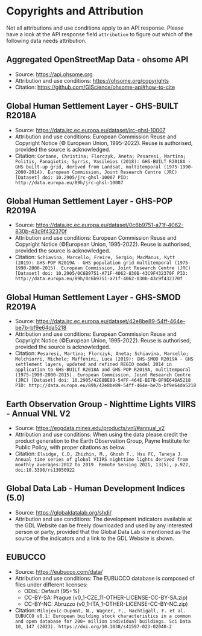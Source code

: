 # Copyrights and Attribution

Not all attributions and use conditions apply to an API response.
Please have a look at the API response field `attribution` to figure out which of the following data needs attribution.


## Aggregated OpenStreetMap Data - ohsome API

- Source: https://api.ohsome.org
- Attribution and use conditions: https://ohsome.org/copyrights
- Citation: https://github.com/GIScience/ohsome-api#how-to-cite


## Global Human Settlement Layer - GHS-BUILT R2018A

- Source: https://data.jrc.ec.europa.eu/dataset/jrc-ghsl-10007
- Attribution and use conditions: European Commission Reuse and Copyright Notice (© European Union, 1995-2022). Reuse is authorised, provided the source is acknowledged.
- Citation: `Corbane, Christina; Florczyk, Aneta; Pesaresi, Martino; Politis, Panagiotis; Syrris, Vasileios (2018): GHS-BUILT R2018A - GHS built-up grid, derived from Landsat, multitemporal (1975-1990-2000-2014). European Commission, Joint Research Centre (JRC) [Dataset] doi: 10.2905/jrc-ghsl-10007 PID: http://data.europa.eu/89h/jrc-ghsl-10007`


## Global Human Settlement Layer - GHS-POP R2019A


- Source: https://data.jrc.ec.europa.eu/dataset/0c6b9751-a71f-4062-830b-43c9f432370f
- Attribution and use conditions: European Commission Reuse and Copyright Notice (©European Union, 1995-2022). Reuse is authorised, provided the source is acknowledged.
- Citation: `Schiavina, Marcello; Freire, Sergio; MacManus, Kytt (2019): GHS-POP R2019A - GHS population grid multitemporal (1975-1990-2000-2015). European Commission, Joint Research Centre (JRC) [Dataset] doi: 10.2905/0C6B9751-A71F-4062-830B-43C9F432370F PID: http://data.europa.eu/89h/0c6b9751-a71f-4062-830b-43c9f432370f`


## Global Human Settlement Layer - GHS-SMOD R2019A

- Source: https://data.jrc.ec.europa.eu/dataset/42e8be89-54ff-464e-be7b-bf9e64da5218
- Attribution and use conditions: European Commission Reuse and Copyright Notice (©European Union, 1995-2022). Reuse is authorised, provided the source is acknowledged.
- Citation: `Pesaresi, Martino; Florczyk, Aneta; Schiavina, Marcello; Melchiorri, Michele; Maffenini, Luca (2019): GHS-SMOD R2019A - GHS settlement layers, updated and refined REGIO model 2014 in application to GHS-BUILT R2018A and GHS-POP R2019A, multitemporal (1975-1990-2000-2015). European Commission, Joint Research Centre (JRC) [Dataset] doi: 10.2905/42E8BE89-54FF-464E-BE7B-BF9E64DA5218 PID: http://data.europa.eu/89h/42e8be89-54ff-464e-be7b-bf9e64da5218`


## Earth Observation Group - Nighttime Lights VIIRS - Annual VNL V2

- Source: https://eogdata.mines.edu/products/vnl/#annual_v2
- Attribution and use conditions: When using the data please credit the product generation to the Earth Observation Group, Payne Institute for Public Policy, with proper citations as below.
- Citation: `Elvidge, C.D, Zhizhin, M., Ghosh T., Hsu FC, Taneja J. Annual time series of global VIIRS nighttime lights derived from monthly averages:2012 to 2019. Remote Sensing 2021, 13(5), p.922, doi:10.3390/rs13050922`


## Global Data Lab - Human Development Indices (5.0) 

- Source: https://globaldatalab.org/shdi/
- Attribution and use conditions: The development indicators available at the GDL Website can be freely downloaded and used by any interested person or party, provided that the Global Data Lab is mentioned as the source of the indicators and a link to the GDL Website is shown. 


## EUBUCCO

- Source: https://eubucco.com/data/
- Attribution and use conditions: The EUBUCCO database is composed of files under different licenses:
    - ODbL: Default (95+%)
    - CC-BY-SA: Prague (v0_1-CZE_11-OTHER-LICENSE-CC-BY-SA.zip)
    - CC-BY-NC: Abruzzo (v0_1-ITA_1-OTHER-LICENSE-CC-BY-NC.zip)
- Citation: `Milojevic-Dupont, N., Wagner, F., Nachtigall, F. et al. EUBUCCO v0.1: European building stock characteristics in a common and open database for 200+ million individual buildings. Sci Data 10, 147 (2023). https://doi.org/10.1038/s41597-023-02040-2`

